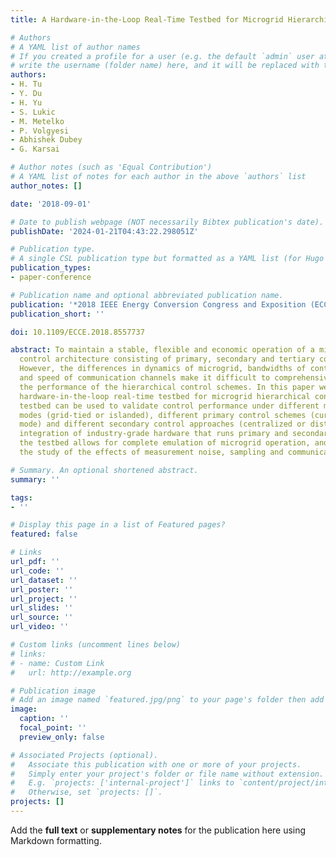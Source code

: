 ```yaml
---
title: A Hardware-in-the-Loop Real-Time Testbed for Microgrid Hierarchical Control

# Authors
# A YAML list of author names
# If you created a profile for a user (e.g. the default `admin` user at `content/authors/admin/`), 
# write the username (folder name) here, and it will be replaced with their full name and linked to their profile.
authors:
- H. Tu
- Y. Du
- H. Yu
- S. Lukic
- M. Metelko
- P. Volgyesi
- Abhishek Dubey
- G. Karsai

# Author notes (such as 'Equal Contribution')
# A YAML list of notes for each author in the above `authors` list
author_notes: []

date: '2018-09-01'

# Date to publish webpage (NOT necessarily Bibtex publication's date).
publishDate: '2024-01-21T04:43:22.298051Z'

# Publication type.
# A single CSL publication type but formatted as a YAML list (for Hugo requirements).
publication_types:
- paper-conference

# Publication name and optional abbreviated publication name.
publication: '*2018 IEEE Energy Conversion Congress and Exposition (ECCE)*'
publication_short: ''

doi: 10.1109/ECCE.2018.8557737

abstract: To maintain a stable, flexible and economic operation of a microgrid, hierarchical
  control architecture consisting of primary, secondary and tertiary control is proposed.
  However, the differences in dynamics of microgrid, bandwidths of control levels
  and speed of communication channels make it difficult to comprehensively validate
  the performance of the hierarchical control schemes. In this paper we propose a
  hardware-in-the-loop real-time testbed for microgrid hierarchical control. The proposed
  testbed can be used to validate control performance under different microgrid operating
  modes (grid-tied or islanded), different primary control schemes (current or voltage
  mode) and different secondary control approaches (centralized or distributed). The
  integration of industry-grade hardware that runs primary and secondary control into
  the testbed allows for complete emulation of microgrid operation, and facilitates
  the study of the effects of measurement noise, sampling and communication delays.

# Summary. An optional shortened abstract.
summary: ''

tags:
- ''

# Display this page in a list of Featured pages?
featured: false

# Links
url_pdf: ''
url_code: ''
url_dataset: ''
url_poster: ''
url_project: ''
url_slides: ''
url_source: ''
url_video: ''

# Custom links (uncomment lines below)
# links:
# - name: Custom Link
#   url: http://example.org

# Publication image
# Add an image named `featured.jpg/png` to your page's folder then add a caption below.
image:
  caption: ''
  focal_point: ''
  preview_only: false

# Associated Projects (optional).
#   Associate this publication with one or more of your projects.
#   Simply enter your project's folder or file name without extension.
#   E.g. `projects: ['internal-project']` links to `content/project/internal-project/index.md`.
#   Otherwise, set `projects: []`.
projects: []
---
```


Add the **full text** or **supplementary notes** for the publication here using Markdown formatting.
